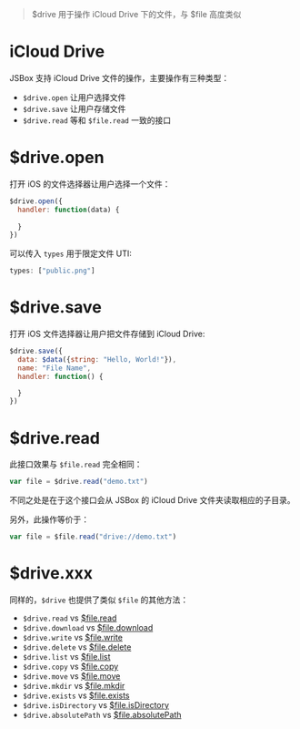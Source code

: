 > $drive 用于操作 iCloud Drive 下的文件，与 $file 高度类似

# iCloud Drive

JSBox 支持 iCloud Drive 文件的操作，主要操作有三种类型：

- `$drive.open` 让用户选择文件
- `$drive.save` 让用户存储文件
- `$drive.read` 等和 `$file.read` 一致的接口

# $drive.open

打开 iOS 的文件选择器让用户选择一个文件：

```js
$drive.open({
  handler: function(data) {
    
  }
})
```

可以传入 `types` 用于限定文件 UTI:

```js
types: ["public.png"]
```

# $drive.save

打开 iOS 文件选择器让用户把文件存储到 iCloud Drive:

```js
$drive.save({
  data: $data({string: "Hello, World!"}),
  name: "File Name",
  handler: function() {

  }
})
```

# $drive.read

此接口效果与 `$file.read` 完全相同：

```js
var file = $drive.read("demo.txt")
```

不同之处是在于这个接口会从 JSBox 的 iCloud Drive 文件夹读取相应的子目录。

另外，此操作等价于：

```js
var file = $file.read("drive://demo.txt")
```

# $drive.xxx

同样的，`$drive` 也提供了类似 `$file` 的其他方法：

- `$drive.read` vs [$file.read](file/method.md?id=filereadpath)
- `$drive.download` vs [$file.download](file/method.md?id=filedownloadpath)
- `$drive.write` vs [$file.write](file/method.md?id=filewriteobject)
- `$drive.delete` vs [$file.delete](file/method.md?id=filedeletepath)
- `$drive.list` vs [$file.list](file/method.md?id=filelistpath)
- `$drive.copy` vs [$file.copy](file/method.md?id=filecopyobject)
- `$drive.move` vs [$file.move](file/method.md?id=filemoveobject)
- `$drive.mkdir` vs [$file.mkdir](file/method.md?id=filemkdirpath)
- `$drive.exists` vs [$file.exists](file/method.md?id=fileexistspath)
- `$drive.isDirectory` vs [$file.isDirectory](file/method.md?id=fileisdirectorypath)
- `$drive.absolutePath` vs [$file.absolutePath](file/method.md?id=fileabsolutepath)